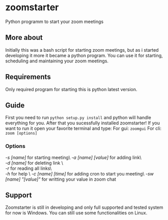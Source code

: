 # zoomstarter
Python programm to start your zoom meetings

## More about
Initially this was a bash script for starting zoom meetings, but as i started developing it more it became a python program. You can use it for starting, scheduling and maintaining your zoom meetings. 

## Requirements
Only required program for starting this is python latest version.

## Guide 
First you need to run `python setup.py install` and python will handle everything for you. After that you sucessfully installed zoomstarter!
If you want to run it open your favorite terminal and type:
For gui:
`zoomgui`
For cli:
`zoom [options]`
### Options
*-s [name]* for starting meeting\\ 
*-a [name] [value]* for adding link\\   
*-d [name]* for deleting link \\  
*-r* for reading all links\\  
*-h*  for help \\
*-c [name] [time]*  for adding cron to start you meeting\\
*-sw [name] "[value]"* for writting your value in zoom chat

   

## Support
Zoomstarter is still in developing and only full supported  and tested system for now is Windows. You can still use some functionalities on Linux.


